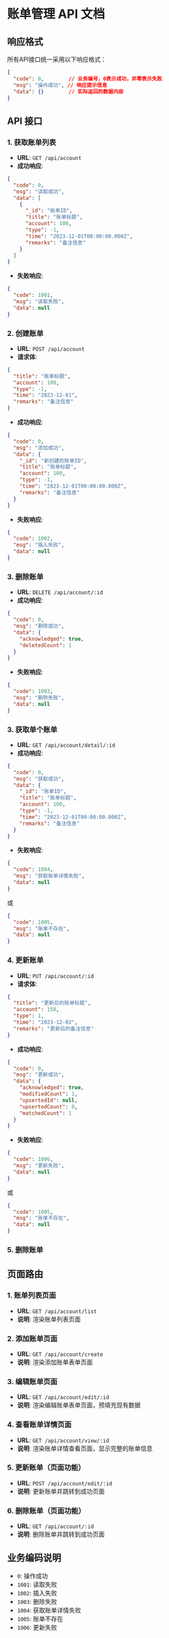 # 账单管理 API 文档

## 响应格式

所有API接口统一采用以下响应格式：

```json
{
  "code": 0,        // 业务编号，0表示成功，非零表示失败
  "msg": "操作成功", // 响应提示信息
  "data": {}        // 实际返回的数据内容
}
```

## API 接口

### 1. 获取账单列表

- **URL**: `GET /api/account`
- **成功响应**:

```json
{
  "code": 0,
  "msg": "读取成功",
  "data": [
    {
      "_id": "账单ID",
      "title": "账单标题", 
      "account": 100,
      "type": -1,
      "time": "2023-12-01T00:00:00.000Z",
      "remarks": "备注信息"
    }
  ]
}
```

- **失败响应**:

```json
{
  "code": 1001,
  "msg": "读取失败",
  "data": null
}
```

### 2. 创建账单

- **URL**: `POST /api/account`
- **请求体**:

```json
{
  "title": "账单标题",
  "account": 100,
  "type": -1,
  "time": "2023-12-01",
  "remarks": "备注信息"
}
```

- **成功响应**:

```json
{
  "code": 0,
  "msg": "添加成功",
  "data": {
    "_id": "新创建的账单ID",
    "title": "账单标题",
    "account": 100,
    "type": -1,
    "time": "2023-12-01T00:00:00.000Z",
    "remarks": "备注信息"
  }
}
```

- **失败响应**:

```json
{
  "code": 1002,
  "msg": "插入失败",
  "data": null
}
```

### 3. 删除账单

- **URL**: `DELETE /api/account/:id`
- **成功响应**:

```json
{
  "code": 0,
  "msg": "删除成功",
  "data": {
    "acknowledged": true,
    "deletedCount": 1
  }
}
```

- **失败响应**:

```json
{
  "code": 1003,
  "msg": "删除失败",
  "data": null
}
```

### 3. 获取单个账单

- **URL**: `GET /api/account/detail/:id`
- **成功响应**:

```json
{
  "code": 0,
  "msg": "获取成功",
  "data": {
    "_id": "账单ID",
    "title": "账单标题",
    "account": 100,
    "type": -1,
    "time": "2023-12-01T00:00:00.000Z",
    "remarks": "备注信息"
  }
}
```

- **失败响应**:

```json
{
  "code": 1004,
  "msg": "获取账单详情失败",
  "data": null
}
```

或

```json
{
  "code": 1005,
  "msg": "账单不存在",
  "data": null
}
```

### 4. 更新账单

- **URL**: `PUT /api/account/:id`
- **请求体**:

```json
{
  "title": "更新后的账单标题",
  "account": 150,
  "type": 1,
  "time": "2023-12-02",
  "remarks": "更新后的备注信息"
}
```

- **成功响应**:

```json
{
  "code": 0,
  "msg": "更新成功",
  "data": {
    "acknowledged": true,
    "modifiedCount": 1,
    "upsertedId": null,
    "upsertedCount": 0,
    "matchedCount": 1
  }
}
```

- **失败响应**:

```json
{
  "code": 1006,
  "msg": "更新失败",
  "data": null
}
```

或

```json
{
  "code": 1005,
  "msg": "账单不存在",
  "data": null
}
```

### 5. 删除账单

## 页面路由

### 1. 账单列表页面

- **URL**: `GET /api/account/list`
- **说明**: 渲染账单列表页面

### 2. 添加账单页面  

- **URL**: `GET /api/account/create`
- **说明**: 渲染添加账单表单页面

### 3. 编辑账单页面

- **URL**: `GET /api/account/edit/:id`
- **说明**: 渲染编辑账单表单页面，预填充现有数据

### 4. 查看账单详情页面

- **URL**: `GET /api/account/view/:id`
- **说明**: 渲染账单详情查看页面，显示完整的账单信息

### 5. 更新账单（页面功能）

- **URL**: `POST /api/account/edit/:id`
- **说明**: 更新账单并跳转到成功页面

### 6. 删除账单（页面功能）

- **URL**: `GET /api/account/:id`
- **说明**: 删除账单并跳转到成功页面

## 业务编码说明

- `0`: 操作成功
- `1001`: 读取失败
- `1002`: 插入失败  
- `1003`: 删除失败
- `1004`: 获取账单详情失败
- `1005`: 账单不存在
- `1006`: 更新失败
